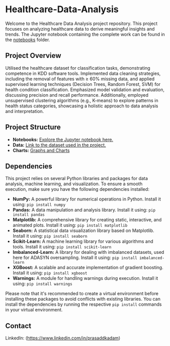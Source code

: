 # Healthcare-Data-Analysis

Welcome to the Healthcare Data Analysis project repository. This project focuses on analyzing healthcare data to derive meaningful insights and trends. The Jupyter notebook containing the complete work can be found in the [notebooks](./Notebooks/) folder.

## Project Overview

Utilised the healthcare dataset for classification tasks, demonstrating competence in KDD software tools. Implemented data cleaning strategies, including the removal of features with ≥ 60% missing data, and applied supervised learning techniques (Decision Trees, Random Forest, SVM) for health condition classification. Emphasized model validation and evaluation, discussing precision and recall performance. Additionally, employed unsupervised clustering algorithms (e.g., K-means) to explore patterns in health status categories, showcasing a holistic approach to data analysis and interpretation.

## Project Structure

- **Notebooks:** [Explore the Jupyter notebook here.](./Notebooks/Complete%20Notebook.ipynb)
- **Data:** [Link to the dataset used in the project.](./Data/)
- **Charts:** [Graphs and Charts](./Charts/)

## Dependencies

This project relies on several Python libraries and packages for data analysis, machine learning, and visualization. To ensure a smooth execution, make sure you have the following dependencies installed:

- **NumPy:** A powerful library for numerical operations in Python. Install it using: `pip install numpy` 
- **Pandas:** A data manipulation and analysis library. Install it using: `pip install pandas`
- **Matplotlib:** A comprehensive library for creating static, interactive, and animated plots. Install it using: `pip install matplotlib`
- **Seaborn:** A statistical data visualization library based on Matplotlib. Install it using: `pip install seaborn`
- **Scikit-Learn:** A machine learning library for various algorithms and tools. Install it using: `pip install scikit-learn`
- **Imbalanced-Learn:** A library for dealing with imbalanced datasets, used here for ADASYN oversampling. Install it using: `pip install imbalanced-learn`
- **XGBoost:** A scalable and accurate implementation of gradient boosting. Install it using: `pip install xgboost`
- **Warnings:** A module for handling warnings during execution. Install it using: `pip install warnings`

Please note that it's recommended to create a virtual environment before installing these packages to avoid conflicts with existing libraries. You can install the dependencies by running the respective `pip install` commands in your virtual environment.




## Contact
LinkedIn: (https://www.linkedin.com/in/prasaddkadam)

